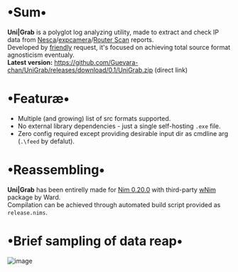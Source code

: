 # •Sum•
__Uni|Grab__ is a polyglot log analyzing utility, made to extract and check IP data from [Nesca](https://github.com/pantyusha/nesca)/[expcamera](https://github.com/vanpersiexp/expcamera)/[Router Scan](https://forum.antichat.ru/threads/398971/) reports.  
Developed by [friendly](https://github.com/d38k8) request, it's focused on achieving total source format agnosticism eventualy.  
__Latest version:__ https://github.com/Guevara-chan/UniGrab/releases/download/0.1/UniGrab.zip (direct link)

# •Featuræ•
* Multiple (and growing) list of src formats supported.
* No external library dependencies - just a single self-hosting `.exe` file.
* Zero config required except providing desirable input dir as cmdline arg (`.\feed` by defalut).

# •Reassembling•
__Uni|Grab__ has been entirelly made for [Nim 0.20.0](https://nim-lang.org) with third-party [wNim](https://github.com/khchen/wNim) package by Ward.  
Compilation can be achieved through automated build script provided as `release.nims`.

# •Brief sampling of data reap•
![image](https://user-images.githubusercontent.com/8768470/60394995-37029980-9b35-11e9-9c0c-b2e07a268fab.png)

